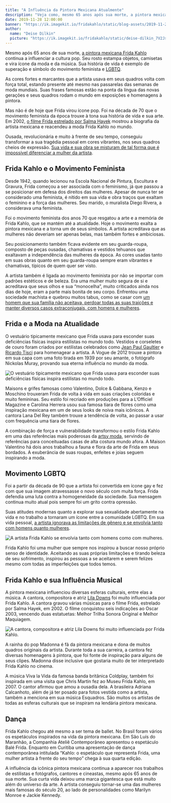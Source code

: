 ```yaml
---
title: "A Influência da Pintora Mexicana Atualmente"
description: "Veja como, mesmo 65 anos após sua morte, a pintora mexicana Frida Kahlo continua a influenciar a cultura pop."
date: 2019-11-28 12:00:00
banner: "https://ik.imagekit.io/fridakahlo/static/blog-assets/2019-11-28-a-influencia-da-pintora-mexicana-atualmente/a-influencia-da-pintora-mexicana-atualmente_3VJ-TIpfK.jpeg"
author:
  name: "Deise Dilkin"
  picture: "https://ik.imagekit.io/fridakahlo/static/deise-dilkin_7V2JsjZhA.jpg"
---
```


Mesmo após 65 anos de sua morte, [a pintora mexicana Frida Kahlo](https://fridakahlo.com.br/quem-foi-frida-kahlo/quem-foi-frida-kahlo-a-revolucionaria-pintora-mexicana) continua a influenciar a cultura pop. Seu rosto estampa objetos, camisetas e vira ícone da moda e da música. Sua história de vida é exemplo de superação e símbolo do movimento feminista e [LGBTQ](https://artsandculture.google.com/theme/impacto-duradouro-de-frida-kahlo-em-artistas-lgbtq/CgISm6mFqz2HIQ).

As cores fortes e marcantes que a artista usava em seus quadros volta com força total, estando presente até mesmo nas passarelas das semanas de moda mundiais. Suas frases famosas estão na ponta da língua das novas gerações e seus quadros rodam o mundo em exposições e homenagens à pintora.

Mas não é de hoje que Frida virou ícone pop. Foi na década de 70 que o movimento feminista da época trouxe à tona sua história de vida e sua arte. Em 2002, [o filme Frida estrelado por Salma Hayek](https://www.netflix.com/br/title/60024997) mostrou a biografia da artista mexicana e reacendeu a moda Frida Kahlo no mundo.

Ousada, revolucionária e muito à frente de seu tempo, conseguiu transformar a sua tragédia pessoal em cores vibrantes, nos seus quadros cheios de expressão. [Sua vida e sua obra se misturam de tal forma que é impossível diferenciar a mulher da artista](https://fridakahlo.com.br/quem-foi-frida-kahlo/frida-kahlo-e-suas-principais-obras).

## Frida Kahlo e o Movimento Feminista

Desde 1942, quando lecionou na Escola Nacional de Pintura, Escultura e Gravura, Frida começou a ser associada com o feminismo, já que passou a se posicionar em defesa dos direitos das mulheres. Apesar de nunca ter se considerado uma feminista, é nítido em sua vida e obra traços que exaltam o feminino e a força das mulheres. Seu marido, o muralista Diego Rivera, a considerava uma feminista.

Foi o movimento feminista dos anos 70 que resgatou a arte e a memória de Frida Kahlo, que se mantém até a atualidade. Hoje o movimento exalta a pintora mexicana e a torna um de seus símbolos. A artista acreditava que as mulheres não deveriam ser apenas belas, mas também fortes e ambiciosas.

Seu posicionamento também ficava evidente em seu guarda-roupa, composto de peças ousadas, chamativas e vestidos tehuanos que exaltavam a independência das mulheres da época. As cores usadas tanto em suas obras quanto em seu guarda-roupa sempre eram vibrantes e chamativas, típicos de quem quer ser visto.

A artista também é ligada ao movimento feminista por não se importar com padrões estéticos e de beleza. Era uma mulher muito segura de si e acreditava que seus olhos e sua “monocelha”, muito criticados ainda nos dias de hoje, eram a parte mais bonita de seu corpo. Enfrentou uma sociedade machista e quebrou muitos tabus, como se casar com [um homem que sua família não aceitava, perdoar todas as suas traições e manter diversos casos extraconjugais, com homens e mulheres](https://fridakahlo.com.br/quem-foi-frida-kahlo/frida-kahlo-e-diego-rivera-uma-torrida-historia-de-amor).

## Frida e a Moda na Atualidade

O vestuário tipicamente mexicano que Frida usava para esconder suas deficiências físicas inspira estilistas no mundo todo. Vestidos e corseletes de couro foram criados por estilistas celebrados como [Jean Paul Gaultier](https://www.vogue.com/fashion-shows/spring-1998-ready-to-wear/jean-paul-gaultier) e [Ricardo Tisci](https://www.vogue.com/fashion-shows/fall-2010-couture/givenchy) para homenagear a artista. A Vogue de 2012 trouxe a pintora em sua capa com uma foto tirada em 1939 por seu amante, o fotógrafo Nickolas Muray, provando sua eterna influência no mundo da moda.

![O vestuário tipicamente mexicano que Frida usava para esconder suas deficiências físicas inspira estilistas no mundo todo.](https://ik.imagekit.io/fridakahlo/static/blog-assets/2019-11-28-a-influencia-da-pintora-mexicana-atualmente/a-influencia-de-frida-na-moda_ArK3HWI1W.jpg)

Maisons e grifes famosas como Valentino, Dolce & Gabbana, Kenzo e Moschino trouxeram Frida de volta à vida em suas criações coloridas e muito femininas. Seu estilo foi recriado em produções para a L’Officiel Magazine e Carolina Herrera usou sua famosa tiara de flores como uma inspiração mexicana em um de seus looks de noiva mais icônicos. A cantora Lana Del Rey também trouxe a tendência de volta, ao passar a usar com frequência uma tiara de flores.

A combinação de força e vulnerabilidade transformou o estilo Frida Kahlo em uma das referências mais poderosas da [artsy moda](https://www.farfetch.com/br/style-guide/como-usar/artsy-moda/), servindo de referências para conceituadas casas de alta costura mundo afora. A Maison Valentino há dois anos trabalhou a fauna e flora da arte de Frida em seus bordados. A exuberância de suas roupas, enfeites e joias seguem inspirando a moda.

## Movimento LGBTQ

Foi a partir da década de 90 que a artista foi convertida em ícone gay e fez com que sua imagem atravessasse o novo século com muita força. Frida defendia uma luta contra a homogeneidade da sociedade. Sua mensagem continua muito atual pois sempre foi um grito contra opressão.

Suas atitudes modernas quanto a explorar sua sexualidade abertamente na vida e no trabalho a tornaram um ícone entre a comunidade LGBTQ. Em sua vida pessoal, [a artista ignorava as limitações de gênero e se envolvia tanto com homens quanto mulheres](https://fridakahlo.com.br/quem-foi-frida-kahlo/os-outros-amores-da-vida-de-frida-kahlo).

![A artista Frida Kahlo se envolvia tanto com homens como com mulheres.](https://ik.imagekit.io/fridakahlo/static/blog-assets/os-outros-amores-da-vida-de-frida-kahlo/os-outros-amores-da-vida-de-frida-kahlo-banner_XVwE5pxtY.jpg)

Frida Kahlo foi uma mulher que sempre nos inspirou a buscar nosso próprio senso de identidade. Aceitando as suas próprias limitações e tirando beleza de seu sofrimento, inspirou as pessoas a se aceitarem e serem felizes mesmo com todas as imperfeições que todos temos.

## Frida Kahlo e sua Influência Musical

A pintora mexicana influenciou diversas esferas culturais, entre elas a música. A cantora, compositora e atriz [Lila Downs](https://artsandculture.google.com/story/impacto-de-frida-kahlo-na-m%C3%BAsica/RALCcQePD8c3Ig) foi muito influenciada por Frida Kahlo. A cantora gravou várias músicas para o filme Frida, estrelado por Salma Hayek, em 2002. O filme conquistou seis indicações ao Oscar 2003, vencendo duas estatuetas: Melhor Trilha Sonora Original e Melhor Maquiagem.

![A cantora, compositora e atriz Lila Downs foi muito influenciada por Frida Kahlo.](https://ik.imagekit.io/fridakahlo/static/blog-assets/2019-11-28-a-influencia-da-pintora-mexicana-atualmente/a-influencia-de-frida-kahlo-na-musica_i7eXg05yd.jpeg)

A rainha do pop Madonna é fã da pintora mexicana e dona de muitos quadros originais da artista. Durante toda a sua carreira, a cantora fez diversas homenagens à pintora, que foi fonte de inspiração para alguns de seus clipes. Madonna disse inclusive que gostaria muito de ter interpretado Frida Kahlo no cinema.

A música Viva la Vida da famosa banda britânica Coldplay, também foi inspirada em uma visita que Chris Martin fez ao Museu Frida Kahlo, em 2007. O cantor afirmou que amou a ousadia dela. A brasileira Adriana Calcanhoto, além de já ter posado para fotos vestida como a artista, também a menciona em sua música Esquadros. São muitos os artistas de todas as esferas culturais que se inspiram na lendária pintora mexicana.

## Dança

Frida Kahlo chegou até mesmo a ser tema de ballet. No Brasil foram vários os espetáculos inspirados na vida da pintora mexicana. Em São Luís do Maranhão, a Companhia Ateliê Contemporâneo apresentou o espetáculo Balé Frida. Enquanto em Curitiba uma apresentação de dança contemporânea intitulada “Kahlo: o espetáculo que representa Frida, uma mulher artista à frente do seu tempo” chega à sua quarta edição.

A influência da icônica pintora mexicana continua a aparecer nos trabalhos de estilistas e fotógrafos, cantores e cineastas, mesmo após 65 anos de sua morte. Sua curta vida deixou uma marca gigantesca que está muito além do universo da arte. A artista conseguiu tornar-se uma das mulheres mais famosas do século 20, ao lado de personalidades como Marilyn Monroe e Jackie Kennedy.

